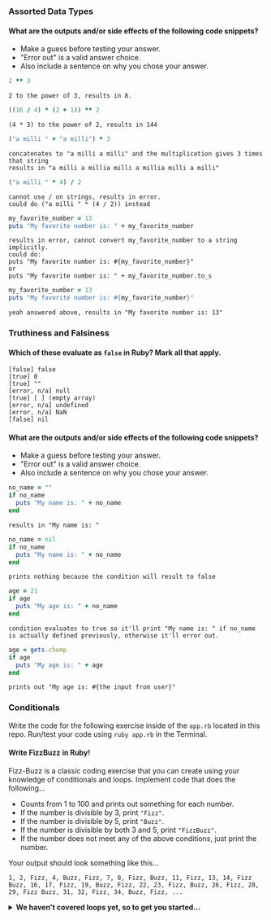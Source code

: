 ### Assorted Data Types

#### What are the outputs and/or side effects of the following code snippets?

* Make a guess before testing your answer.
* "Error out" is a valid answer choice.
* Also include a sentence on why you chose your answer.

```rb
2 ** 3
```
```text
2 to the power of 3, results in 8.
```

```rb
((16 / 4) * (2 + 1)) ** 2
```
```text
(4 * 3) to the power of 2, results in 144
```

```rb
("a milli " + "a milli") * 3
```
```text
concatenates to "a milli a milli" and the multiplication gives 3 times that string
results in "a milli a millia milli a millia milli a milli"
```

```rb
("a milli " * 4) / 2
```
```text
cannot use / on strings, results in error.
could do ("a milli " * (4 / 2)) instead
```

```rb
my_favorite_number = 13
puts "My favorite number is: " + my_favorite_number
```
```text
results in error, cannot convert my_favorite_number to a string implicitly.
could do:
puts "My favorite number is: #{my_favorite_number}"
or
puts "My favorite number is: " + my_favorite_number.to_s
```

```rb
my_favorite_number = 13
puts "My favorite number is: #{my_favorite_number}"
```
```text
yeah answered above, results in "My favorite number is: 13"
```

### Truthiness and Falsiness

#### Which of these evaluate as `false` in Ruby? Mark all that apply.

```text
[false] false
[true] 0
[true] ""
[error, n/a] null
[true] [ ] (empty array)
[error, n/a] undefined
[error, n/a] NaN
[false] nil
```

#### What are the outputs and/or side effects of the following code snippets?

* Make a guess before testing your answer.
* "Error out" is a valid answer choice.
* Also include a sentence on why you chose your answer.

```rb
no_name = ""
if no_name
  puts "My name is: " + no_name
end
```
```text
results in "My name is: "
```

```rb
no_name = nil
if no_name
  puts "My name is: " + no_name
end
```
```text
prints nothing because the condition will result to false
```

```rb
age = 21
if age
  puts "My age is: " + no_name
end
```
```text
condition evaluates to true so it'll print "My name is: " if no_name is actually defined previously, otherwise it'll error out.
```

```rb
age = gets.chomp
if age
  puts "My age is: " + age
end
```
```text
prints out "My age is: #{the input from user}"
```

### Conditionals

Write the code for the following exercise inside of the `app.rb` located in this repo. Run/test your code using `ruby app.rb` in the Terminal.

#### Write FizzBuzz in Ruby!

Fizz-Buzz is a classic coding exercise that you can create using your knowledge of conditionals and loops. Implement code that does the following...

* Counts from 1 to 100 and prints out something for each number.
* If the number is divisible by 3, print `"Fizz"`.
* If the number is divisible by 5, print `"Buzz"`.
* If the number is divisible by both 3 and 5, print `"FizzBuzz"`.
* If the number does not meet any of the above conditions, just print the number.

Your output should look something like this...
```
1, 2, Fizz, 4, Buzz, Fizz, 7, 8, Fizz, Buzz, 11, Fizz, 13, 14, Fizz Buzz, 16, 17, Fizz, 19, Buzz, Fizz, 22, 23, Fizz, Buzz, 26, Fizz, 28, 29, Fizz Buzz, 31, 32, Fizz, 34, Buzz, Fizz, ...
```

<details>
  <summary><strong>We haven't covered loops yet, so to get you started...</strong></summary>

  ```rb
  i = 1
  while i <= 100
    # Your code goes in here.
  end
  ```

</details>
